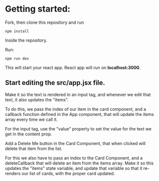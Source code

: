 # Getting started:
Fork, then clone this repository and run

    npm install

Inside the repository.

Run:

    npm run dev

This will start your react app.
React app will run on **localhost:3000**.

## Start editing the **src/app.jsx** file.

Make it so the text is rendered in an input tag, and whenever we edit that text, it also updates the "items".

To do this, we pass the index of our item in the card component, and a callback function defined in the App component, that will update the items array every time we call it.

For the input tag, use the "value" property to set the value for the text we get in the content prop.

Add a Delete Me button in the Card Component, that when clicked will delete that item from the list.

For this we also have to pass an index to the Card Component, and a deleteCallback that will delete an item from the items array.
Make it so this updates the "items" state variable, and update that variable so that it re-renders our list of cards, with the proper card updated.

